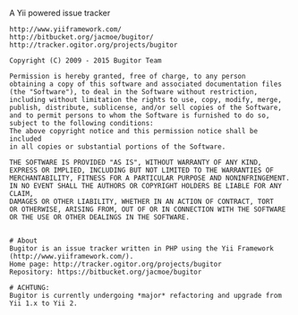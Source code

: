 <!--
    ____              _ __
   / __ )__  ______ _(_) /_____  _____
  / __  / / / / __ `/ / __/ __ \/ ___/
 / /_/ / /_/ / /_/ / / /_/ /_/ / /
/_____/\__,_/\__, /_/\__/\____/_/
            /____/
-->
A Yii powered issue tracker

    http://www.yiiframework.com/
    http://bitbucket.org/jacmoe/bugitor/
    http://tracker.ogitor.org/projects/bugitor

    Copyright (C) 2009 - 2015 Bugitor Team

    Permission is hereby granted, free of charge, to any person
    obtaining a copy of this software and associated documentation files
    (the "Software"), to deal in the Software without restriction,
    including without limitation the rights to use, copy, modify, merge,
    publish, distribute, sublicense, and/or sell copies of the Software,
    and to permit persons to whom the Software is furnished to do so,
    subject to the following conditions:
    The above copyright notice and this permission notice shall be included
    in all copies or substantial portions of the Software.

    THE SOFTWARE IS PROVIDED "AS IS", WITHOUT WARRANTY OF ANY KIND,
    EXPRESS OR IMPLIED, INCLUDING BUT NOT LIMITED TO THE WARRANTIES OF
    MERCHANTABILITY, FITNESS FOR A PARTICULAR PURPOSE AND NONINFRINGEMENT.
    IN NO EVENT SHALL THE AUTHORS OR COPYRIGHT HOLDERS BE LIABLE FOR ANY CLAIM,
    DAMAGES OR OTHER LIABILITY, WHETHER IN AN ACTION OF CONTRACT, TORT
    OR OTHERWISE, ARISING FROM, OUT OF OR IN CONNECTION WITH THE SOFTWARE
    OR THE USE OR OTHER DEALINGS IN THE SOFTWARE.


    # About
    Bugitor is an issue tracker written in PHP using the Yii Framework (http://www.yiiframework.com/).
    Home page: http://tracker.ogitor.org/projects/bugitor
    Repository: https://bitbucket.org/jacmoe/bugitor

    # ACHTUNG:
    Bugitor is currently undergoing *major* refactoring and upgrade from Yii 1.x to Yii 2.

